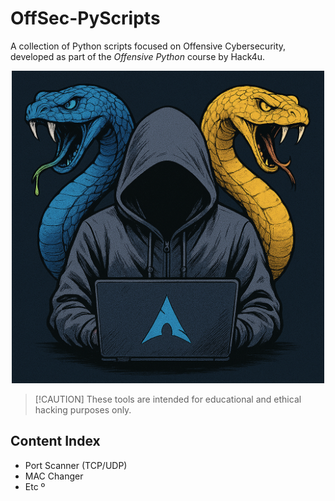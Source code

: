 # OffSec-PyScripts
A collection of Python scripts focused on Offensive Cybersecurity, developed as part of the *Offensive Python* course by Hack4u.<br>

<p align="center">
    <img src="image.png" alt="alt text" width="500" height="500"/>
</p>

>[!CAUTION] These tools are intended for educational and ethical hacking purposes only.

## Content Index
- Port Scanner (TCP/UDP)
- MAC Changer
- Etc
º